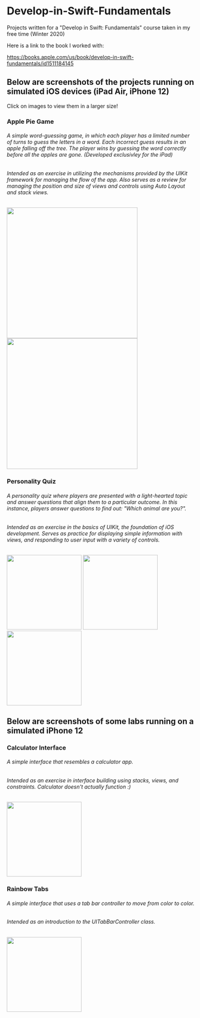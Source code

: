 # Develop-in-Swift-Fundamentals
Projects written for a "Develop in Swift: Fundamentals" course taken in my free time (Winter 2020)

Here is a link to the book I worked with: 

https://books.apple.com/us/book/develop-in-swift-fundamentals/id1511184145

## Below are screenshots of the projects running on simulated iOS devices (iPad Air, iPhone 12)
Click on images to view them in a larger size!

### Apple Pie Game
###### A simple word-guessing game, in which each player has a limited number of turns to guess the letters in a word. Each incorrect guess results in an apple falling off the tree. The player wins by guessing the word correctly before all the apples are gone. (Developed exclusivley for the iPad)
###### Intended as an exercise in utilizing the mechanisms provided by the UIKit framework for managing the flow of the app. Also serves as a review for managing the position and size of views and controls using Auto Layout and stack views.

<img src="https://user-images.githubusercontent.com/55996049/103301936-73d07a80-49d0-11eb-8b44-1f6c70cf9d46.png" width="350">

<img src="https://user-images.githubusercontent.com/55996049/103302118-daee2f00-49d0-11eb-9e01-31459e7a9ebd.png" width="350">


### Personality Quiz
###### A personality quiz where players are presented with a light-hearted topic and answer questions that align them to a particular outcome. In this instance, players answer questions to find out: "Which animal are you?". 
###### Intended as an exercise in the basics of UIKit, the foundation of iOS development. Serves as practice for displaying simple information with views, and responding to user input with a variety of controls. 

<img src="https://user-images.githubusercontent.com/55996049/103301151-b5602600-49ce-11eb-979f-5bbdda3a9cfe.png" width="200">

<img src="https://user-images.githubusercontent.com/55996049/103302299-4e903c00-49d1-11eb-8745-6bcca1ddf11e.png" width="200">

<img src="https://user-images.githubusercontent.com/55996049/103302346-6d8ece00-49d1-11eb-9a65-85b296fbb312.png" width="200">

## Below are screenshots of some labs running on a simulated iPhone 12

### Calculator Interface
###### A simple interface that resembles a calculator app. 
###### Intended as an exercise in interface building using stacks, views, and constraints. *Calculator doesn't actually function :)*

<img src="https://user-images.githubusercontent.com/55996049/103303078-1a1d7f80-49d3-11eb-9481-82de5f45435a.png" width="200">

### Rainbow Tabs
###### A simple interface that uses a tab bar controller to move from color to color. 
###### Intended as an introduction to the UITabBarController class.

<img src="https://user-images.githubusercontent.com/55996049/103303072-1853bc00-49d3-11eb-936f-166ddc66bd03.png" width="200">






